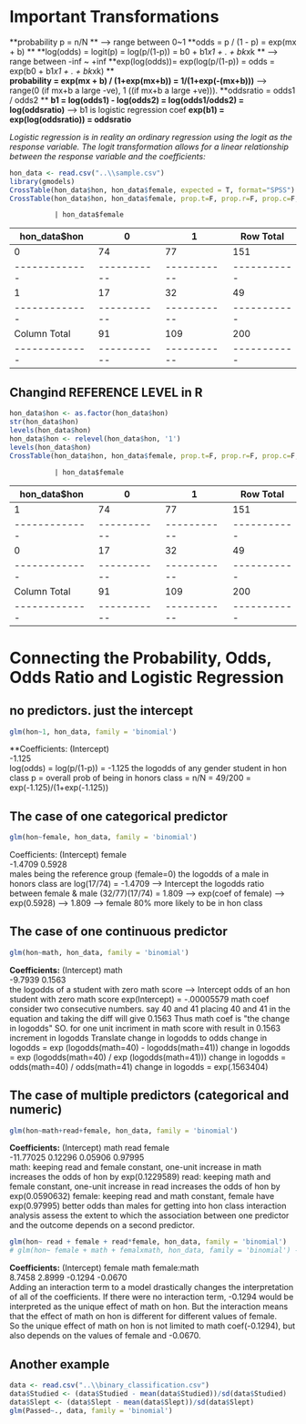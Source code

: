 
# Important Transformations

**probability p =   n/N **   --> range between 0~1
**odds          =   p / (1 - p)                 =   exp(mx  + b) **
**log(odds)     =   logit(p)                    =   log(p/(1-p))          =   b0 + b1*x1 + . + bk*xk ** --> range between -inf ~ +inf
**exp(log(odds))=   exp(log(p/(1-p))            =   odds                  =   exp(b0 + b1*x1 + . + bk*xk) **  
**probability   =   exp(mx + b) / (1+exp(mx+b)) =   1/(1+exp(-(mx+b)))** --> range(0 (if mx+b a large -ve), 1 ((if mx+b a large +ve))). 
**oddsratio     =   odds1 / odds2 **
**b1            =   log(odds1) - log(odds2)     =   log(odds1/odds2)      =   log(oddsratio)**   --> b1 is logistic regression coef
**exp(b1)       =   exp(log(oddsratio))         =   oddsratio**        

*Logistic regression is in reality an ordinary regression using the logit as the response variable.*
*The logit transformation allows for a linear relationship between the response variable and the coefficients:*

```r
hon_data <- read.csv("..\\sample.csv")
library(gmodels)
CrossTable(hon_data$hon, hon_data$female, expected = T, format="SPSS")
CrossTable(hon_data$hon, hon_data$female, prop.t=F, prop.r=F, prop.c=F, prop.chisq=F, format="SPSS")
```

               | hon_data$female 
hon_data$hon   |        0  |        1  | Row Total | 
  -------------|-----------|-----------|-----------|
             0 |       74  |       77  |      151  | 
  -------------|-----------|-----------|-----------|
             1 |       17  |       32  |       49  | 
  -------------|-----------|-----------|-----------|
  Column Total |       91  |      109  |      200  | 
  -------------|-----------|-----------|-----------|
## Changind REFERENCE LEVEL in R
```r
hon_data$hon <- as.factor(hon_data$hon)
str(hon_data$hon)
levels(hon_data$hon)
hon_data$hon <- relevel(hon_data$hon, '1')
levels(hon_data$hon)
CrossTable(hon_data$hon, hon_data$female, prop.t=F, prop.r=F, prop.c=F, prop.chisq=F, format="SPSS")
```
               | hon_data$female 
hon_data$hon   |        0  |        1  | Row Total | 
  -------------|-----------|-----------|-----------|
             1 |       74  |       77  |      151  | 
  -------------|-----------|-----------|-----------|
             0 |       17  |       32  |       49  | 
  -------------|-----------|-----------|-----------|
  Column Total |       91  |      109  |      200  | 
  -------------|-----------|-----------|-----------|

# Connecting the Probability, Odds, Odds Ratio and Logistic Regression
## no predictors. just the intercept
```r
glm(hon~1, hon_data, family = 'binomial')
```
**Coefficients:
(Intercept)  
 -1.125  
 log(odds) = log(p/(1-p)) = -1.125
 the logodds of any gender student in hon class
 p = overall prob of being in honors class = n/N = 49/200 = exp(-1.125)/(1+exp(-1.125))

## The case of one categorical predictor
```r
glm(hon~female, hon_data, family = 'binomial')
```
 Coefficients:
  (Intercept)       female  
   -1.4709       0.5928  
 males being the reference group (female=0)
 the logodds of a male in honors class are log(17/74) = -1.4709 --> Intercept
 the logodds ratio between female & male (32/77)(17/74) = 1.809
 --> exp(coef of female) --> exp(0.5928) --> 1.809 --> female 80% more likely to be in hon class

## The case of one continuous predictor
```r
glm(hon~math, hon_data, family = 'binomial')
```
**Coefficients:**
 (Intercept)   math  
 -9.7939       0.1563  
 the logodds of a student with zero math score --> Intercept
 odds of an hon student with zero math score exp(Intercept) = -.00005579
 math coef
 consider two consecutive numbers. say 40 and 41
 placing 40 and 41 in the equation and taking the diff will give 0.1563
 Thus math coef is "the change in logodds"
 SO. for one unit incriment in math score with result in 0.1563 increment in logodds
 Translate change in logodds to odds
 change in logodds = exp (logodds(math=40) - logodds(math=41))
 change in logodds = exp (logodds(math=40) / exp (logodds(math=41)))
 change in logodds = odds(math=40) / odds(math=41)
 change in logodds = exp(.1563404) 

## The case of multiple predictors (categorical and numeric)
```r
glm(hon~math+read+female, hon_data, family = 'binomial')
```
**Coefficients:**
 (Intercept)      math         read        female  
 -11.77025      0.12296      0.05906      0.97995  
 math: keeping read and female constant, one-unit increase in math increases the odds of hon by exp(0.1229589)
 read: keeping math and female constant, one-unit increase in read increases the odds of hon by exp(0.0590632)
 female: keeping read and math constant, female have exp(0.97995) better odds than males for getting into hon class
 interaction analysis
 assess the extent to which the association between one predictor and the outcome depends on a second predictor.
```r
glm(hon~ read + female + read*female, hon_data, family = 'binomial')
# glm(hon~ female + math + femalxmath, hon_data, family = 'binomial') --> same thing
```
**Coefficients:**
  (Intercept)       female         math  female:math  
       8.7458       2.8999      -0.1294      -0.0670  
 Adding an interaction term to a model drastically changes the interpretation of all of the coefficients. 
 If there were no interaction term, -0.1294 would be interpreted as the unique effect of math on hon. 
 But the interaction means that the effect of math on hon is different for different values of female.  
 So the unique effect of math on hon is not limited to math coef(-0.1294), but also depends on the values of female and -0.0670. 

## Another example
```r
data <- read.csv("..\\binary_classification.csv")
data$Studied <- (data$Studied - mean(data$Studied))/sd(data$Studied)
data$Slept <- (data$Slept - mean(data$Slept))/sd(data$Slept)
glm(Passed~., data, family = 'binomial')
```
